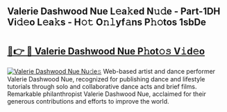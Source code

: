 ## Valerie Dashwood Nue L𝚎a𝚔ed N𝚞𝚍e - Part-1DH Vi𝚍𝚎o L𝚎a𝚔s - H𝚘𝚝 O𝚗𝚕yf𝚊ns P𝚑𝚘tos 1sbDe

# <h2><a href="http://kfbde38.oniu.top/?m=Valerie+Dashwood+Nue">🔗👉 🔴 Valerie Dashwood Nue P𝚑ot𝚘𝚜 V𝚒d𝚎o</a></h2>

[![Valerie Dashwood Nue Nu𝚍e𝚜](https://i.imgur.com/0qMVB7G.gif)](http://kfbde38.oniu.top/?m=Valerie+Dashwood+Nue)
Web-based artist and dance performer Valerie Dashwood Nue, recognized for publishing dance and lifestyle tutorials through solo and collaborative dance acts and brief films. Remarkable philanthropist Valerie Dashwood Nue, acclaimed for their generous contributions and efforts to improve the world.  
